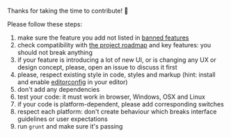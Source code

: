 Thanks for taking the time to contribute! :gift:

Please follow these steps:

1. make sure the feature you add not listed in [banned features](https://github.com/antelle/keeweb/wiki/Unsupported-Features)
2. check compatibility with [the project roadmap](https://github.com/antelle/keeweb/wiki/TODO) and key features: you should not break anything
3. if your feature is introducing a lot of new UI, or is changing any UX or design concept, please, open an issue to discuss it first
4. please, respect existing style in code, styles and markup (hint: install and enable [editorconfig](http://editorconfig.org/) in your editor)
5. don't add any dependencies
6. test your code: it must work in browser, Windows, OSX and Linux
7. if your code is platform-dependent, please add corresponding switches
8. respect each platform: don't create behaviour which breaks interface guidelines or user expectations 
9. run `grunt` and make sure it's passing 
